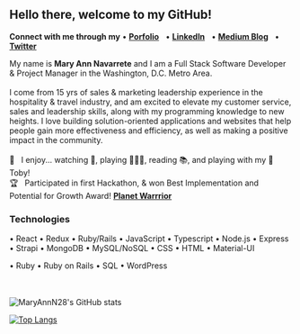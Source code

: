 ## Hello there, welcome to my GitHub!


**Connect with me through my** • [**Porfolio**](http://www.maryannnavarrete.com) &nbsp; 
• [**LinkedIn**](https://www.linkedin.com/in/maryannnavarrete/) &nbsp; 
• [**Medium Blog**](https://maryann-navarrete.medium.com/) &nbsp; 
• [**Twitter**](https://twitter.com/MaryAnnN28) &nbsp; 
<br/>

My name is **Mary Ann Navarrete** and I am a Full Stack Software Developer & Project Manager in the Washington, D.C. Metro Area. 
<br/>
<br/>
I come from 15 yrs of sales & marketing leadership experience in the hospitality & travel industry, and am excited to elevate my customer service, sales and leadership skills, along with my programming knowledge to new heights. I love building solution-oriented applications and websites that help people gain more effectiveness and efficiency, as well as making a positive impact in the community. 
<br/><br/>
🥳 &nbsp; I enjoy... watching 🏀, playing 🏌🏻‍♀️, reading 📚, and playing with my 🐶 Toby! <br />
🏆 &nbsp; Participated in first Hackathon, & won Best Implementation and Potential for Growth Award! [**Planet Warrrior**](https://planetwarriors.netlify.app/)
<br/>

### **Technologies**
•  React 
•  Redux
•  Ruby/Rails
•  JavaScript
•  Typescript
•  Node.js
•  Express
•  Strapi
•  MongoDB
•  MySQL/NoSQL
•  CSS
•  HTML
•  Material-UI


•  Ruby
•  Ruby on Rails
•  SQL
•  WordPress

<br /><br/>
![MaryAnnN28's GitHub stats](https://github-readme-stats.vercel.app/api?username=maryannn28&show_icons=true&theme=tokyonight)

[![Top Langs](https://github-readme-stats.vercel.app/api/top-langs/?username=maryannn28&layout=compact&show_icons=true&theme=tokyonight)](https://github.com/maryannn28/github-readme-stats)








